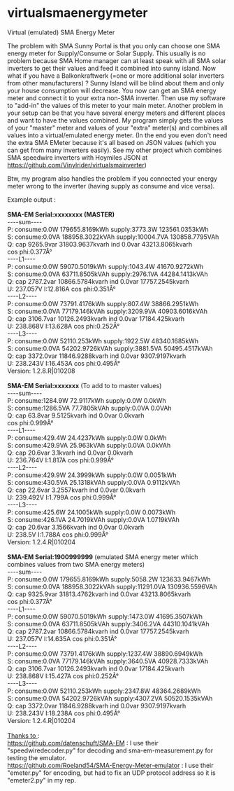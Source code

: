 # virtualsmaenergymeter
Virtual (emulated) SMA Energy Meter

The problem with SMA Sunny Portal is that you only can choose one SMA energy meter for Supply/Consume or Solar Supply.
This usually is no problem because SMA Home manager can at least speak with all SMA solar inverters to get their values and feed it combined into sunny island.
Now what if you have a Balkonkraftwerk (=one or more additional solar inverters from other manufacturers) ? Sunny Island will be blind about them and only your house consumption will decrease.
You now can get an SMA energy meter and connect it to your extra non-SMA inverter. Then use my software to "add-in" the values of this meter to your main meter.
Another problem in your setup can be that you have several energy meters and different places and want to have the values combined.
My program simply gets the values of your "master" meter and values of your "extra" meter(s) and combines all values into a virtual/emulated energy meter.
(In the end you even don't need the extra SMA EMeter because it's all based on JSON values (which you can get from many inverters easily). 
See my other project which combines SMA speedwire inverters with Hoymiles JSON at https://github.com/Vinylrider/virtualsmainverter)

Btw, my program also handles the problem if you connected your energy meter wrong to the inverter (having supply as consume and vice versa).

Example output :<br>
<br>
<b>SMA-EM Serial:xxxxxxxx (MASTER)</b><br>
----sum----<br>
P: consume:0.0W 179655.8169kWh supply:3773.3W 123561.0353kWh<br>
S: consume:0.0VA 188958.3022kVAh supply:10004.7VA 130858.7795VAh<br>
Q: cap 9265.9var 31803.9637kvarh ind 0.0var 43213.8065kvarh<br>
cos phi:0.377Â°<br>
----L1----<br>
P: consume:0.0W 59070.5019kWh supply:1043.4W 41670.9272kWh<br>
S: consume:0.0VA 63711.8505kVAh supply:2976.1VA 44284.1413kVAh<br>
Q: cap 2787.2var 10866.5784kvarh ind 0.0var 17757.2545kvarh<br>
U: 237.057V I:12.816A cos phi:0.351Â°<br>
----L2----<br>
P: consume:0.0W 73791.4176kWh supply:807.4W 38866.2951kWh<br>
S: consume:0.0VA 77179.146kVAh supply:3209.9VA 40903.6016kVAh<br>
Q: cap 3106.7var 10126.2493kvarh ind 0.0var 17184.425kvarh<br>
U: 238.868V I:13.628A cos phi:0.252Â°<br>
----L3----<br>
P: consume:0.0W 52110.253kWh supply:1922.5W 48340.1685kWh<br>
S: consume:0.0VA 54202.9726kVAh supply:3881.5VA 50495.4517kVAh<br>
Q: cap 3372.0var 11846.9288kvarh ind 0.0var 9307.9197kvarh<br>
U: 238.243V I:16.453A cos phi:0.495Â°<br>
Version: 1.2.8.R|010208<br>
<br>
<b>SMA-EM Serial:xxxxxxx</b> (To add to to master values)<br>
----sum----<br>
P: consume:1284.9W 72.9117kWh supply:0.0W 0.0kWh<br>
S: consume:1286.5VA 77.7805kVAh supply:0.0VA 0.0VAh<br>
Q: cap 63.8var 9.5125kvarh ind 0.0var 0.0kvarh<br>
cos phi:0.999Â°<br>
----L1----<br>
P: consume:429.4W 24.4237kWh supply:0.0W 0.0kWh<br>
S: consume:429.9VA 25.963kVAh supply:0.0VA 0.0kVAh<br>
Q: cap 20.6var 3.1kvarh ind 0.0var 0.0kvarh<br>
U: 236.764V I:1.817A cos phi:0.999Â°<br>
----L2----<br>
P: consume:429.9W 24.3999kWh supply:0.0W 0.0051kWh<br>
S: consume:430.5VA 25.1318kVAh supply:0.0VA 0.9112kVAh<br>
Q: cap 22.6var 3.2557kvarh ind 0.0var 0.0kvarh<br>
U: 239.492V I:1.799A cos phi:0.999Â°<br>
----L3----<br>
P: consume:425.6W 24.1005kWh supply:0.0W 0.0073kWh<br>
S: consume:426.1VA 24.7019kVAh supply:0.0VA 1.0719kVAh<br>
Q: cap 20.6var 3.1566kvarh ind 0.0var 0.0kvarh<br>
U: 238.5V I:1.788A cos phi:0.999Â°<br>
Version: 1.2.4.R|010204<br>
<br>
<b>SMA-EM Serial:1900999999</b> (emulated SMA energy meter which combines values from two SMA energy meters)<br>
----sum----<br>
P: consume:0.0W 179655.8169kWh supply:5058.2W 123633.9467kWh<br>
S: consume:0.0VA 188958.3022kVAh supply:11291.0VA 130936.5596VAh<br>
Q: cap 9325.9var 31813.4762kvarh ind 0.0var 43213.8065kvarh<br>
cos phi:0.377Â°<br>
----L1----<br>
P: consume:0.0W 59070.5019kWh supply:1473.0W 41695.3507kWh<br>
S: consume:0.0VA 63711.8505kVAh supply:3406.2VA 44310.1041kVAh<br>
Q: cap 2787.2var 10866.5784kvarh ind 0.0var 17757.2545kvarh<br>
U: 237.057V I:14.635A cos phi:0.351Â°<br>
----L2----<br>
P: consume:0.0W 73791.4176kWh supply:1237.4W 38890.6949kWh<br>
S: consume:0.0VA 77179.146kVAh supply:3640.5VA 40928.7333kVAh<br>
Q: cap 3106.7var 10126.2493kvarh ind 0.0var 17184.425kvarh<br>
U: 238.868V I:15.427A cos phi:0.252Â°<br>
----L3----<br>
P: consume:0.0W 52110.253kWh supply:2347.8W 48364.2689kWh<br>
S: consume:0.0VA 54202.9726kVAh supply:4307.2VA 50520.1535kVAh<br>
Q: cap 3372.0var 11846.9288kvarh ind 0.0var 9307.9197kvarh<br>
U: 238.243V I:18.238A cos phi:0.495Â°<br>
Version: 1.2.4.R|010204<br>
<br>
<u>Thanks to </u>:<br>
https://github.com/datenschuft/SMA-EM : I use their "speedwiredecoder.py" for decoding and sma-em-measurement.py for testing the emulator.<br>
https://github.com/Roeland54/SMA-Energy-Meter-emulator : I use their "emeter.py" for encoding, but had to fix an UDP protocol address so it is "emeter2.py" in my rep.<br>
